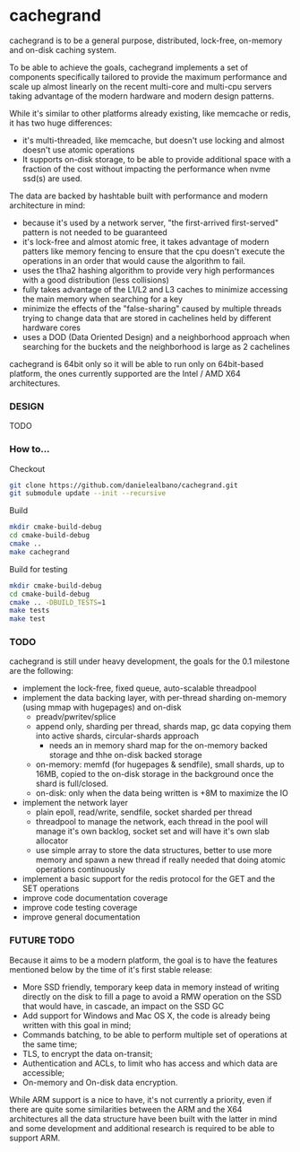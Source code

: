 cachegrand
==========

cachegrand is to be a general purpose, distributed, lock-free, on-memory and on-disk caching system.

To be able to achieve the goals, cachegrand implements a set of components specifically tailored to provide the maximum
performance and scale up almost linearly on the recent multi-core and multi-cpu servers taking advantage of the modern
hardware and modern design patterns.

While it's similar to other platforms already existing, like memcache or redis, it has two huge differences:
- it's multi-threaded, like memcache, but doesn't use locking and almost doesn't use atomic operations
- It supports on-disk storage, to be able to provide additional space with a fraction of the cost without impacting the
performance when nvme ssd(s) are used. 

The data are backed by hashtable built with performance and modern architecture in mind:
- because it's used by a network server, "the first-arrived first-served" pattern is not needed to be guaranteed
- it's lock-free and almost atomic free, it takes advantage of modern patters like memory fencing to ensure that the cpu
doesn't execute the operations in an order that would cause the algorithm to fail.
- uses the t1ha2 hashing algorithm to provide very high performances with a good distribution (less collisions)
- fully takes advantage of the L1/L2 and L3 caches to minimize accessing the main memory when searching for a key
- minimize the effects of the "false-sharing" caused by multiple threads trying to change data that are stored in
cachelines held by different hardware cores
- uses a DOD (Data Oriented Design) and a neighborhood approach when searching for the buckets and the neighborhood is
large as 2 cachelines

cachegrand is 64bit only so it will be able to run only on 64bit-based platform, the ones currently supported are the
Intel / AMD X64 architectures.

### DESIGN

TODO

### How to...

Checkout

```bash
git clone https://github.com/danielealbano/cachegrand.git
git submodule update --init --recursive
```

Build
```bash
mkdir cmake-build-debug
cd cmake-build-debug
cmake ..
make cachegrand
```

Build for testing
```bash
mkdir cmake-build-debug
cd cmake-build-debug
cmake .. -DBUILD_TESTS=1
make tests
make test
```

### TODO

cachegrand is still under heavy development, the goals for the 0.1 milestone are the following:
- implement the lock-free, fixed queue, auto-scalable threadpool
- implement the data backing layer, with per-thread sharding on-memory (using mmap with hugepages) and on-disk
    - preadv/pwritev/splice
    - append only, sharding per thread, shards map, gc data copying them into active shards, circular-shards approach
      - needs an in memory shard map for the on-memory backed storage and thhe on-disk backed storage
    - on-memory: memfd (for hugepages & sendfile), small shards, up to 16MB, copied to the on-disk storage in the
      background once the shard is full/closed.
    - on-disk: only when the data being written is +8M to maximize the IO  
- implement the network layer
    - plain epoll, read/write, sendfile, socket sharded per thread
    - threadpool to manage the network, each thread in the pool will manage it's own backlog, socket set and will have it's own
      slab allocator
    - use simple array to store the data structures, better to use more memory and spawn a new thread if really needed
      that doing atomic operations continuously 
- implement a basic support for the redis protocol for the GET and the SET operations
- improve code documentation coverage
- improve code testing coverage
- improve general documentation

### FUTURE TODO

Because it aims to be a modern platform, the goal is to have the features mentioned below by the time of it's first
stable release:
- More SSD friendly, temporary keep data in memory instead of writing directly on the disk to fill a page to avoid a RMW
  operation on the SSD that would have, in cascade, an impact on the SSD GC
- Add support for Windows and Mac OS X, the code is already being written with this goal in mind;
- Commands batching, to be able to perform multiple set of operations at the same time;
- TLS, to encrypt the data on-transit;
- Authentication and ACLs, to limit who has access and which data are accessible;
- On-memory and On-disk data encryption.

While ARM support is a nice to have, it's not currently a priority, even if there are quite some similarities between
the ARM and the X64 architectures all the data structure have been built with the latter in mind and some development
and additional research is required to be able to support ARM.
